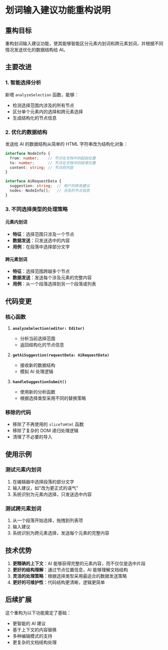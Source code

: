 # 划词输入建议功能重构说明

## 重构目标

重构划词输入建议功能，使其能够智能区分元素内划词和跨元素划词，并根据不同情况发送优化的数据结构给 AI。

## 主要改进

### 1. 智能选择分析

新增 `analyzeSelection` 函数，能够：
- 检测选择范围内涉及的所有节点
- 区分单个元素内的选择和跨元素选择
- 生成结构化的节点信息

### 2. 优化的数据结构

发送给 AI 的数据结构从简单的 HTML 字符串改为结构化对象：

```typescript
interface NodeInfo {
  from: number;    // 节点在文档中的起始位置
  to: number;      // 节点在文档中的结束位置
  content: string; // 节点的内容
}

interface AiRequestData {
  suggestion: string;  // 用户的修改建议
  nodes: NodeInfo[];   // 涉及的节点信息
}
```

### 3. 不同选择类型的处理策略

#### 元素内划词
- **特征**：选择范围只涉及一个节点
- **数据发送**：只发送选中的内容
- **用例**：在段落中选择部分文字

#### 跨元素划词
- **特征**：选择范围跨越多个节点
- **数据发送**：发送每个涉及元素的完整内容
- **用例**：从一个段落选择到另一个段落或列表

## 代码变更

### 核心函数

1. **`analyzeSelection(editor: Editor)`**
   - 分析当前选择范围
   - 返回结构化的节点信息

2. **`getAiSuggestion(requestData: AiRequestData)`**
   - 接收新的数据结构
   - 模拟 AI 处理逻辑

3. **`handleSuggestionSubmit()`**
   - 使用新的分析函数
   - 根据选择类型采用不同的替换策略

### 移除的代码

- 移除了不再使用的 `sliceToHtml` 函数
- 移除了复杂的 DOM 递归处理逻辑
- 清理了不必要的导入

## 使用示例

### 测试元素内划词
1. 在编辑器中选择段落的部分文字
2. 输入建议，如"改为更正式的语气"
3. 系统识别为元素内选择，只发送选中内容

### 测试跨元素划词
1. 从一个段落开始选择，拖拽到列表项
2. 输入建议
3. 系统识别为跨元素选择，发送每个元素的完整内容

## 技术优势

1. **更精确的上下文**：AI 能够获得完整的元素内容，而不仅仅是选中片段
2. **更好的结构理解**：通过节点位置信息，AI 能够理解文档结构
3. **灵活的处理策略**：根据选择类型采用最适合的数据发送策略
4. **更好的可维护性**：代码结构更清晰，逻辑更简单

## 后续扩展

这个重构为以下功能奠定了基础：
- 更智能的 AI 建议
- 基于上下文的内容替换
- 多种编辑模式的支持
- 更复杂的文档结构处理
